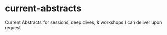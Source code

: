 # current-abstracts
Current Abstracts for sessions, deep dives, &amp; workshops I can deliver upon request
